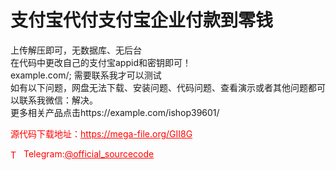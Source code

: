 # 支付宝代付支付宝企业付款到零钱

上传解压即可，无数据库、无后台<br>在代码中更改自己的支付宝appid和密钥即可！<br>example.com/; 需要联系我才可以测试<br>如有以下问题，网盘无法下载、安装问题、代码问题、查看演示或者其他问题都可以联系我微信：解决。<br>更多相关产品点击https://example.com/ishop39601/<br>


<p style="color: red;">源代码下载地址：<a href="https://mega-file.org/GII8G" style="color: red;">https://mega-file.org/GII8G</a></p><p style="color: red;"><img src="https://cdn-icons-png.flaticon.com/512/2111/2111646.png" alt="Telegram Icon" style="width: 16px; vertical-align: middle; margin-right: 5px;">Telegram:<a href="https://t.me/official_sourcecode" style="color: red;">@official_sourcecode</a></p>